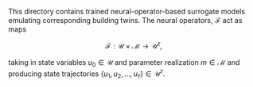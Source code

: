 This directory contains trained neural-operator-based surrogate models emulating corresponding building twins. The neural operators, $\mathcal{F}$ act as maps
```math
  \mathcal{F}:\mathcal{U}\times\mathcal{M}\to\mathcal{U}^\tau,
```
taking in state variables $u_0\in\mathcal{U}$ and parameter realization $m\in\mathcal{M}$ and producing state trajectories $`\{u_1,u_2,\dots,u_\tau\}\in\mathcal{U}^\tau`$.
